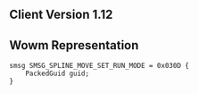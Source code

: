 ## Client Version 1.12

## Wowm Representation
```rust,ignore
smsg SMSG_SPLINE_MOVE_SET_RUN_MODE = 0x030D {
    PackedGuid guid;    
}

```
